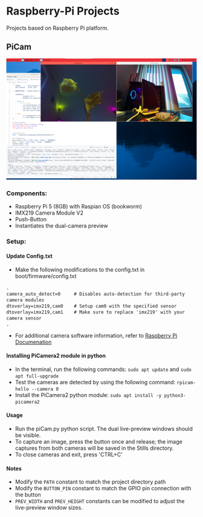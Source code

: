 # Raspberry-Pi Projects
Projects based on Raspberry Pi platform.

## PiCam
<img src="https://github.com/ayushchinmay/Raspberry-Pi/blob/main/readme_img/picam.png" width="600">

### Components:
- Raspberry Pi 5 (8GB) with Raspian OS (bookworm)
- IMX219 Camera Module V2
- Push-Button
- Instantiates the dual-camera preview
### Setup:
#### Update Config.txt
- Make the following modifications to the config.txt in boot/firmware/config.txt
```
.
camera_auto_detect=0     # Disables auto-detection for third-party camera modules
dtoverlay=imx219,cam0    # Setup cam0 with the specified sensor
dtoverlay=imx219,cam1    # Make sure to replace 'imx219' with your camera sensor
.
```
- For additional camera software information, refer to [Raspberry Pi Documenation](https://www.raspberrypi.com/documentation/computers/camera_software.html)
#### Installing PiCamera2 module in python
- In the terminal, run the following commands: `sudo apt update` and `sudo apt full-upgrade`
- Test the cameras are detected by using the following command: `rpicam-hello --camera 0`
- Install the PiCamera2 python module: `sudo apt install -y python3-picamera2`
#### Usage
- Run the piCam.py python script. The dual live-preview windows should be visible.
- To capture an image, press the button once and release; the image captures from both cameras will be saved in the Stills directory.
- To close cameras and exit, press 'CTRL+C'
#### Notes
- Modify the `PATH` constant to match the project directory path
- Modify the `BUTTON_PIN` constant to match the GPIO pin connection with the button
- `PREV_WIDTH` and `PREV_HEIGHT` constants can be modified to adjust the live-preview window sizes.

